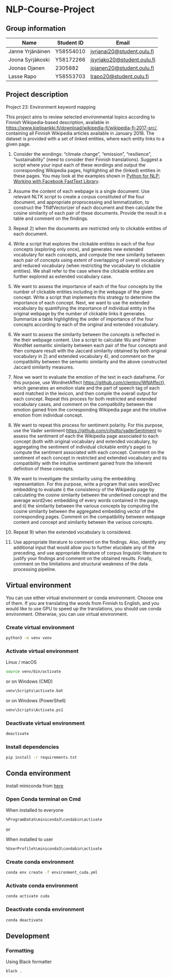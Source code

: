 # NLP-Course-Project

## Group information

| Name             | Student ID | Email                      |
| ---------------- | ---------- | -------------------------- |
| Janne Yrjänäinen | Y58554010  | jyrjanai20@student.oulu.fi |
| Joona Syrjäkoski | Y58172266  | jsyrjako20@student.oulu.fi |
| Joonas Ojanen    | 2305882    | jojanen20@student.oulu.fi  |
| Lasse Rapo       | Y58553703  | lrapo20@student.oulu.fi    |

## Project description

Project 23: Environment keyword mapping

This project aims to review selected environmental topics according to Finnish Wikipedia-based description,
available in https://www.kielipankki.fi/download/wikipedia-fi/wikipedia-fi-2017-src/, containing all Finnish
Wikipedia articles available in January 2018. The dataset is provided with a set of linked entities, where each
entity links to a given page.

1. Consider the wordings: “climate change”, “emission”, “resilience”, “sustainability” (need to consider
their Finnish translations). Suggest a script where your input each of these wordings and output the
corresponding Wikipedia pages, highlighting all the (linked) entities in these pages. You may look at the
examples shown in [Python for NLP: Working with Facebook FastText Library]([https://stackabuse.com/python-for-nlp-working-with-facebook-fasttext-library/]).

2. Assume the content of each webpage is a single document. Use relevant NLTK script to create a corpus constituted of the four document, and appropriate proprocessing and lemmatization, to construct the TfIdfVectorizer of each document and then calculate the cosine similarity of each pair of these documents. Provide the result in a table and comment on the findings.

3. Repeat 2) when the documents are restricted only to clickable entities of each document.

4. Write a script that explores the clickable entities in each of the four concepts (exploring only once), and generates new extended vocabulary for each concepts, and compute the new similarity between each pair of concepts using extent of overlapping of overall vocabulary and reduced vocabulary (when restricting the vocabulary to clickable entities). We shall refer to the case where the clickable entities are further explored as extended vocabulary case.

5. We want to assess the importance of each of the four concepts by the number of clickable entities including in the webpage of the given concept. Write a script that implements this strategy to determine the importance of each concept. Next, we want to use the extended vocabulary by quantifying the importance of individual entity in the original webpage by the number of clickable links it generates. Summarize a table highlighting the order of importance of the four concepts according to each of the original and extended vocabulary.

6. We want to assess the similarity between the concepts is reflected in the their webpage content. Use a script to calculate Wu and Palmer WordNet semantic similarity between each pair of the four concepts and then compare result with the Jaccard similarity obtained by both original vocabulary in 2) and extended vocabulary 4), and comment on the compatibility between the semantic similarity and the above constructed Jaccard similarity measures.

7. Now we want to evaluate the emotion of the text in each dataframe. For this purpose, use WordnetAffect https://github.com/clemtoy/WNAffect), which generates an emotion state and the part of speech tag of each word matched in the lexicon, and then compile the overall output for each concept. Repeat this process for both restricted and extended vocabulary cases, and comment on the compatibility between the emotion gained from the corresponding Wikipedia page and the intuitive emotion from individual concept.

8. We want to repeat this process for sentiment polarity. For this purpose, use the Vader sentiment https://github.com/cjhutto/vaderSentiment to assess the sentiment of each the Wikipedia page associated to each concept (both with original vocabulary and extended vocabulary, by aggregating the sentiment of individual
clickable entity’s page) to compute the sentiment associated with each concept. Comment on the sentiment of each concept in restricted and extended vocabulary and its compatibility with the intuitive sentiment gained from the inherent definition of these concepts.

9. We want to investigate the similarity using the embedding representation. For this purpose, write a program that uses word2vec embedding to evaluate i) the consistency of the Wikipedia page by
calculating the cosine similarity between the underlined concept and the average word2vec embedding of every words contained in the page, and ii) the similarity between the various concepts by computing
the cosine similarity between the aggregated embedding vector of the corresponding pages. Comment on the compatibility between webpage content and concept and similarity between the various concepts.

10. Repeat 9) when the extended vocabulary is considered.

11. Use appropriate literature to comment on the findings. Also, identify any additional input that would allow you to further elucidate any of the preceding, and use appropriate literature of corpus linguistic literature to justify your findings and comment on the obtained results. Finally, comment on the limitations and structural weakness of the data processing pipeline.


## Virtual environment

You can use either virtual environment or conda environment. Choose one of them. If you are translating the words from Finnish to English, and you would like to use GPU to speed up the translations, you should use conda environment. Otherwise, you can use virtual environment.

### Create virtual environment

```bash
python3 -m venv venv
```

### Activate virtual environment

Linux / macOS
```bash
source venv/bin/activate
```
or on Windows (CMD)
```bash
venv\Scripts\activate.bat
```
or on Windows (PowerShell)
```bash
venv\Scripts\Activate.ps1
```

### Deactivate virtual environment

```bash
deactivate
```

### Install dependencies

```bash
pip install -r requirements.txt
```

## Conda environment

Install miniconda from [here](https://docs.conda.io/en/latest/miniconda.html)

### Open Conda terminal on Cmd

When installed to everyone
```bash
%ProgramData%\miniconda3\condabin\activate
```

or

When installed to user
```bash
%UserProfile%\miniconda3\condabin\activate
```

### Create conda environment

```bash
conda env create -f environment_cuda.yml
```

### Activate conda environment

```bash
conda activate cuda
```

### Deactivate conda environment

```bash
conda deactivate
```

## Development

### Formatting

Using Black formatter

```bash
black .
```




